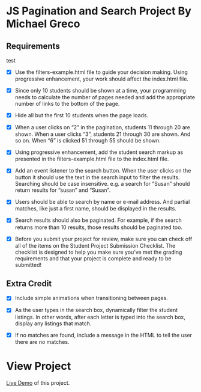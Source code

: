 JS Pagination and Search Project
By Michael Greco
================================
## Requirements
test

- [x] Use the filters-example.html file to guide your decision making. Using progressive enhancement, your work should affect the index.html file.

- [x] Since only 10 students should be shown at a time, your programming needs to calculate the number of pages needed and add the appropriate number of links to the bottom of the page.

- [x] Hide all but the first 10 students when the page loads.

- [x] When a user clicks on “2” in the pagination, students 11 through 20 are shown. When a user clicks “3”, students 21 through 30 are shown. And so on. When “6” is clicked 51 through 55 should be shown.

- [x] Using progressive enhancement, add the student search markup as presented in the filters-example.html file to the index.html file.

- [X] Add an event listener to the search button. When the user clicks on the button it should use the text in the search input to filter the results. Searching should be case insensitive. e.g. a search for “Susan” should return results for “susan” and “Susan".

- [X] Users should be able to search by name or e-mail address. And partial matches, like just a first name, should be displayed in the results.

- [X] Search results should also be paginated. For example, if the search returns more than 10 results, those results should be paginated too.

- [X] Before you submit your project for review, make sure you can check off all of the items on the Student Project Submission Checklist. The checklist is designed to help you make sure you’ve met the grading requirements and that your project is complete and ready to be submitted!


## Extra Credit

- [x] Include simple animations when transitioning between pages.

- [x] As the user types in the search box, dynamically filter the student listings. In other words, after each letter is typed into the search box, display any listings that match.

- [x] If no matches are found, include a message in the HTML to tell the user there are no matches.

# View Project

[Live Demo](https://michaelgreco7.github.io/Project2/) of this project.